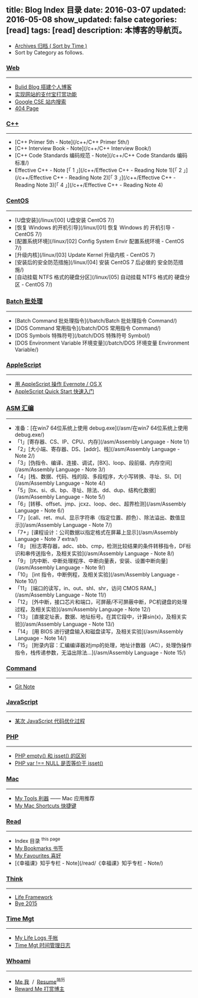 title: Blog Index 目录
date: 2016-03-07
updated: 2016-05-08
show_updated: false
categories: [read]
tags: [read]
description: 本博客的导航页。
---

- [Archives 归档 ( Sort by Time )](/archives)
- Sort by Category as follows.

### [Web](/categories/Web)
---

- [Bulid Blog 搭建个人博客](/web/build_blog/)
- [实现网站的支付宝打赏功能](/web/donate)
- [Google CSE 站内搜索](/search)
- [404 Page](/404)

### [C++](/categories/C/)
---

- [C++ Primer 5th - Note](/c++/C++ Primer 5th/)
- [C++ Interview Book - Note](/c++/C++ Interview Book/)
- [C++ Code Standards 编码规范 - Note](/c++/C++ Code Standards 编码标准/)
- Effective C++ - Note [「 1 」](/c++/Effective C++ - Reading Note 1)[「 2 」](/c++/Effective C++ - Reading Note 2)[「 3 」](/c++/Effective C++ - Reading Note 3)[「 4 」](/c++/Effective C++ - Reading Note 4)

### [CentOS](/categories/CentOS)
---

- [U盘安装](/linux/[00] U盘安装 CentOS 7/)
- [恢复 Windows 的开机引导](/linux/[01] 恢复 Windows 的 开机引导 - CentOS 7/)
- [配置系统环境](/linux/[02] Config System Envir 配置系统环境 - CentOS 7/)
- [升级内核](/linux/[03] Update Kernel 升级内核 - CentOS 7)
- [安装后的安全防范措施](/linux/[04] 安装 CentOS 7 后必做的 安全防范措施/)
- [自动挂载 NTFS 格式的硬盘分区](/linux/[05] 自动挂载 NTFS 格式的 硬盘分区 - CentOS 7/)

### [Batch 批处理](/categories/Batch)
---

- [Batch Command 批处理指令](/batch/Batch 批处理指令 Command/)
- [DOS Command 常用指令](/batch/DOS 常用指令 Command/)
- [DOS Symbols 特殊符号](/batch/DOS 特殊符号 Symbol/)
- [DOS Environment Variable 环境变量](/batch/DOS 环境变量 Environment Variable/)

### [AppleScript](/categories/AppleScript)
---

- [用 AppleScript 操作 Evernote / OS X](/applescript/evernote_osx/)
- [AppleScript Quick Start 快速入门](/applescript/applescript/)

### [ASM 汇编](/categories/ASM)
---

- 准备：[在win7 64位系统上使用 debug.exe](/asm/在win7 64位系统上使用debug.exe/)
- 「1」[寄存器、CS、IP、CPU、内存](/asm/Assembly Language - Note 1/)
- 「2」[大小端、寄存器、DS、[addr]、栈](/asm/Assembly Language - Note 2/)
- 「3」[伪指令、编译、连接、调试，[BX]、loop、段前缀、内存空间](/asm/Assembly Language - Note 3/)
- 「4」[栈、数据、代码、栈的段、多段程序，大小写转换、寻址、SI、DI](/asm/Assembly Language - Note 4/)
- 「5」[bx、si、di、bp、寻址、除法、dd、dup、结构化数据](/asm/Assembly Language - Note 5/)
- 「6」[转移、offset、jmp、jcxz、loop、dec、超界检测](/asm/Assembly Language - Note 6/)
- 「7」[call、ret、mul、显示字符串（指定位置、颜色）、除法溢出、数值显示](/asm/Assembly Language - Note 7/)
- 「7+」[课程设计：公司数据以指定格式在屏幕上显示](/asm/Assembly Language - Note 7 extra/)
- 「8」 [标志寄存器，adc、sbb、cmp，检测比较结果的条件转移指令，DF标识和串传送指令，及相关实验](/asm/Assembly Language - Note 8/)
- 「9」 [内中断、中断处理程序、中断向量表，安装、设置中断向量](/asm/Assembly Language - Note 9/)
- 「10」 [int 指令，中断例程，及相关实验](/asm/Assembly Language - Note 10/)
- 「11」 [端口的读写，in、out、shl、shr，访问 CMOS RAM。](/asm/Assembly Language - Note 11/)
- 「12」 [外中断，接口芯片和端口，可屏蔽/不可屏蔽中断，PC机键盘的处理过程，及相关实验](/asm/Assembly Language - Note 12/)
- 「13」 [直接定址表，数据、地址标号。在其它段中，计算sin(x)，及相关实验](/asm/Assembly Language - Note 13/)
- 「14」 [用 BIOS 进行键盘输入和磁盘读写，及相关实验](/asm/Assembly Language - Note 14/)
- 「15」 [附录内容：汇编编译器对jmp的处理，地址计数器（AC），处理伪操作指令，栈传递参数，无溢出除法…](/asm/Assembly Language - Note 15/)

### [Command](/categories/Command)
---

- [Git Note](/cmd/git_note)

### [JavaScript](/javascript/某次js代码优化过程)
---

- [某次 JavaScript 代码优化过程](/javascript/某次js代码优化过程/)

### [PHP](/categories/PHP)
---

- [PHP empty\(\) 和 isset\(\) 的区别](/php/PHP%20empty%28%29%20%E5%92%8C%20isset%28%29%20%E7%9A%84%E5%8C%BA%E5%88%AB/)
- <a href="/php/PHP 逻辑语句 var !== NULL 是否等价于 isset(var)/">PHP var !== NULL 是否等价于 isset()</a>

### [Mac](/categories/Mac)
---

- [My Tools 利器](/tools) —— Mac 应用推荐
- [My Mac Shortcuts 快捷键](/mac_shortcuts)

### [Read](/categories/read)
---

- Index 目录 <sup>this page</sup>
- [My Bookmarks 书签](/bookmarks)
- [My Favourites 喜好](/favourites)
- [《幸福课》知乎专栏 - Note](/read/《幸福课》知乎专栏 - Note/)

### [Think](/categories/think)
---

- [Life Framework](/think/life_framework/)
- [Bye 2015](/think/bye2015)

### [Time Mgt](/categories/time-mgt)
---

- [My Life Logs 手帐](/lifelogs)
- [Time Mgt 时间管理日志](/think/time_mgt)

### [Whoami](/categories/whoami)
---

- [Me 我](/about/) &nbsp;/&nbsp; [Resume](/resume)<sup>简历</sup>
- [Reward Me 打赏博主](/reward)

